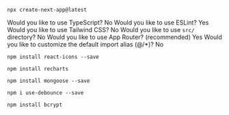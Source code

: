 ```
npx create-next-app@latest
```

Would you like to use TypeScript? No
Would you like to use ESLint? Yes
Would you like to use Tailwind CSS? No
Would you like to use `src/` directory? No
Would you like to use App Router? (recommended) Yes
Would you like to customize the default import alias (@/\*)? No

```
npm install react-icons --save
```

```
npm install recharts
```

```
npm install mongoose --save
```

```
npm i use-debounce --save
```

```
npm install bcrypt
```
